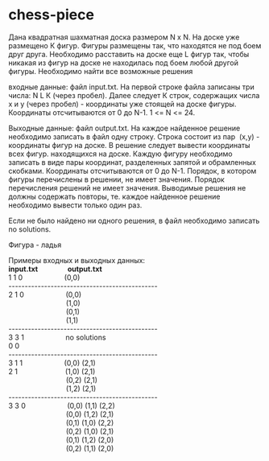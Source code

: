 # chess-piece
Дана квадратная шахматная доска размером N х N. На доске уже размещено К фигур. Фигуры размещены так, что находятся не под боем друг друга.
Необходимо расставить на доске еще L фигур так, чтобы никакая из фигур на доске не находилась под боем любой другой фигуры. Необходимо найти все возможные решения

входные данные: файл input.txt. На первой строке файла записаны три числа: N L К (через пробел). Далее следует К строк, содержащих числа х и у (через пробел) - координаты уже стоящей
на доске фигуры. Координаты отсчитываются от 0 до N-1. 1 <= N <= 24.

Выходные данные: файл output.txt. На каждое найденное решение необходимо записать в файл одну строку. Строка состоит из пар&nbsp; (х,у) - координаты фигур на доске. В решение следует
вывести координаты всех фигур. находящихся на доске. Каждую фигуру необходимо записать в виде пары координат, разделенных запятой и обрамленных скобками. Координаты
отсчитываются от 0 до N-1. Порядок, в котором фигуры перечислены в решении, не имеет значения. Порядок перечисления решений не имеет значения. Выводимые решения не должны содержать повторы, те. каждое найденное решение необходимо вывести только один раз.

Если не было найдено ни одного решения, в файл необходимо записать no solutions.

Фигура - ладья

Примеры входных и выходных данных:<br>
**input.txt**&nbsp;&nbsp;&nbsp;&nbsp;&nbsp;&nbsp;&nbsp;&nbsp;&nbsp;&nbsp;&nbsp;&nbsp;&nbsp;&nbsp;&nbsp;**output.txt**<br>
1 1 0 &nbsp;&nbsp;&nbsp;&nbsp;&nbsp;&nbsp;&nbsp;&nbsp;&nbsp;&nbsp;&nbsp;&nbsp;&nbsp;&nbsp;&nbsp;&nbsp;&nbsp;&nbsp;&nbsp;&nbsp;(0,0) <br>
----------------------------------------------<br>
2 1 0 &nbsp;&nbsp;&nbsp;&nbsp;&nbsp;&nbsp;&nbsp;&nbsp;&nbsp;&nbsp;&nbsp;&nbsp;&nbsp;&nbsp;&nbsp;&nbsp;&nbsp;&nbsp;&nbsp;&nbsp;(0,0) <br>
&nbsp;&nbsp;&nbsp;&nbsp;&nbsp;&nbsp;&nbsp;&nbsp;&nbsp;&nbsp;&nbsp;&nbsp;&nbsp;&nbsp;&nbsp;&nbsp;&nbsp;&nbsp;&nbsp;&nbsp;&nbsp;&nbsp;&nbsp;&nbsp;&nbsp;&nbsp;&nbsp;&nbsp;&nbsp;(1,0) <br>
&nbsp;&nbsp;&nbsp;&nbsp;&nbsp;&nbsp;&nbsp;&nbsp;&nbsp;&nbsp;&nbsp;&nbsp;&nbsp;&nbsp;&nbsp;&nbsp;&nbsp;&nbsp;&nbsp;&nbsp;&nbsp;&nbsp;&nbsp;&nbsp;&nbsp;&nbsp;&nbsp;&nbsp;&nbsp;(0,1) <br>
&nbsp;&nbsp;&nbsp;&nbsp;&nbsp;&nbsp;&nbsp;&nbsp;&nbsp;&nbsp;&nbsp;&nbsp;&nbsp;&nbsp;&nbsp;&nbsp;&nbsp;&nbsp;&nbsp;&nbsp;&nbsp;&nbsp;&nbsp;&nbsp;&nbsp;&nbsp;&nbsp;&nbsp;&nbsp;(1,1) <br> 
----------------------------------------------<br>
3 3 1&nbsp;&nbsp;&nbsp;&nbsp;&nbsp;&nbsp;&nbsp;&nbsp;&nbsp;&nbsp;&nbsp;&nbsp;&nbsp;&nbsp;&nbsp;&nbsp;&nbsp;&nbsp;&nbsp;&nbsp;&nbsp;no solutions<br>
0 0<br>
----------------------------------------------<br>
3 1 1 &nbsp;&nbsp;&nbsp;&nbsp;&nbsp;&nbsp;&nbsp;&nbsp;&nbsp;&nbsp;&nbsp;&nbsp;&nbsp;&nbsp;&nbsp;&nbsp;&nbsp;&nbsp;&nbsp;&nbsp;(0,0) (2,1) <br>
2 1 &nbsp;&nbsp;&nbsp;&nbsp;&nbsp;&nbsp;&nbsp;&nbsp;&nbsp;&nbsp;&nbsp;&nbsp;&nbsp;&nbsp;&nbsp;&nbsp;&nbsp;&nbsp;&nbsp;&nbsp;&nbsp;&nbsp;&nbsp;(1,0) (2,1) <br>
&nbsp;&nbsp;&nbsp;&nbsp;&nbsp;&nbsp;&nbsp;&nbsp;&nbsp;&nbsp;&nbsp;&nbsp;&nbsp;&nbsp;&nbsp;&nbsp;&nbsp;&nbsp;&nbsp;&nbsp;&nbsp;&nbsp;&nbsp;&nbsp;&nbsp;&nbsp;&nbsp;&nbsp;&nbsp;(0,2) (2,1) <br>
&nbsp;&nbsp;&nbsp;&nbsp;&nbsp;&nbsp;&nbsp;&nbsp;&nbsp;&nbsp;&nbsp;&nbsp;&nbsp;&nbsp;&nbsp;&nbsp;&nbsp;&nbsp;&nbsp;&nbsp;&nbsp;&nbsp;&nbsp;&nbsp;&nbsp;&nbsp;&nbsp;&nbsp;&nbsp;(1,2) (2,1) <br>
----------------------------------------------<br>
3 3 0 &nbsp;&nbsp;&nbsp;&nbsp;&nbsp;&nbsp;&nbsp;&nbsp;&nbsp;&nbsp;&nbsp;&nbsp;&nbsp;&nbsp;&nbsp;&nbsp;&nbsp;&nbsp;&nbsp;&nbsp;(0,0) (1,1) (2,2) <br>
&nbsp;&nbsp;&nbsp;&nbsp;&nbsp;&nbsp;&nbsp;&nbsp;&nbsp;&nbsp;&nbsp;&nbsp;&nbsp;&nbsp;&nbsp;&nbsp;&nbsp;&nbsp;&nbsp;&nbsp;&nbsp;&nbsp;&nbsp;&nbsp;&nbsp;&nbsp;&nbsp;&nbsp;&nbsp;(0,0) (1,2) (2,1) <br>
&nbsp;&nbsp;&nbsp;&nbsp;&nbsp;&nbsp;&nbsp;&nbsp;&nbsp;&nbsp;&nbsp;&nbsp;&nbsp;&nbsp;&nbsp;&nbsp;&nbsp;&nbsp;&nbsp;&nbsp;&nbsp;&nbsp;&nbsp;&nbsp;&nbsp;&nbsp;&nbsp;&nbsp;&nbsp;(0,1) (1,0) (2,2) <br>
&nbsp;&nbsp;&nbsp;&nbsp;&nbsp;&nbsp;&nbsp;&nbsp;&nbsp;&nbsp;&nbsp;&nbsp;&nbsp;&nbsp;&nbsp;&nbsp;&nbsp;&nbsp;&nbsp;&nbsp;&nbsp;&nbsp;&nbsp;&nbsp;&nbsp;&nbsp;&nbsp;&nbsp;&nbsp;(0,2) (1,0) (2,1) <br>
&nbsp;&nbsp;&nbsp;&nbsp;&nbsp;&nbsp;&nbsp;&nbsp;&nbsp;&nbsp;&nbsp;&nbsp;&nbsp;&nbsp;&nbsp;&nbsp;&nbsp;&nbsp;&nbsp;&nbsp;&nbsp;&nbsp;&nbsp;&nbsp;&nbsp;&nbsp;&nbsp;&nbsp;&nbsp;(0,1) (1,2) (2,0) <br>
&nbsp;&nbsp;&nbsp;&nbsp;&nbsp;&nbsp;&nbsp;&nbsp;&nbsp;&nbsp;&nbsp;&nbsp;&nbsp;&nbsp;&nbsp;&nbsp;&nbsp;&nbsp;&nbsp;&nbsp;&nbsp;&nbsp;&nbsp;&nbsp;&nbsp;&nbsp;&nbsp;&nbsp;&nbsp;(0,2) (1,1) (2,0) <br>
